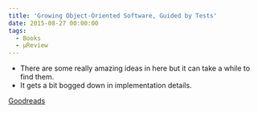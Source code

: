 ```yaml
---
title: 'Growing Object-Oriented Software, Guided by Tests'
date: 2015-08-27 00:00:00
tags:
  - Books
  - μReview
---
```

- There are some really amazing ideas in here but it can take a while to find them.
- It gets a bit bogged down in implementation details.

[Goodreads](https://www.goodreads.com/book/show/4268826-growing-object-oriented-software-guided-by-tests?utm_medium=api&amp;utm_source=blog_book)